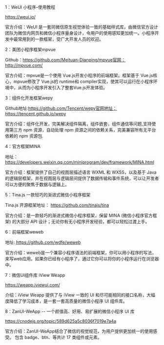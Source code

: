 1：WeUI 小程序–使用教程

https://weui.io/

官方介绍：WeUI 是一套同微信原生视觉体验一致的基础样式库，由微信官方设计团队为微信内网页和微信小程序量身设计，令用户的使用感知更加统一。小程序开发中最常用到的一款框架，受广大开发人员的欢迎。



2：美团小程序框架mpvue

Github：https://github.com/Meituan-Dianping/mpvue官网： http://mpvue.com/

官方介绍：mpvue是一个使用 Vue.js开发小程序的前端框架。框架基于 Vue.js核心，mpvue修改了 Vue.js的 runtime和 compiler实现，使其可以运行在小程序环境中，从而为小程序开发引入了整套Vue.js开发体验。



3：组件化开发框架wepy

Github地址:https://github.com/Tencent/wepy官网地址：https://tencent.github.io/wepy

官方介绍：组件化开发，完美解决组件隔离，组件嵌套，组件通信等问题,支持使用第三方 npm 资源，自动处理 npm 资源之间的依赖关系，完美兼容所有无平台依赖的 npm 资源包.



4：官方框架MINA

地址：https://developers.weixin.qq.com/miniprogram/dev/framework/MINA.html

官方介绍：框架提供了自己的视图层描述语言 WXML 和 WXSS，以及基于 Java 的逻辑层框架，并在视图层与逻辑层间提供了数据传输和事件系统，可以让开发者可以方便的聚焦于数据与逻辑上。



5：Tina.js 一款轻巧的渐进式微信小程序框架

Tina.js 开源框架地址： https://github.com/tinajs/tina

官方介绍：是一款轻巧的渐进式微信小程序框架，保留 MINA (微信小程序官方框架) 的大部分 API 设计；无论你有无小程序开发经验，都可以轻松过渡上手。



6：前端框架weweb

地址: https://github.com/wdfe/weweb

官方介绍：weweb是一个兼容小程序语法的前端框架，你可以用小程序的写法，来写web应用。如果你已经有小程序了，通过它你可以将你的小程序运行在浏览器中。

7：微信UI组件库 iView Weapp

https://weapp.iviewui.com/

介绍：iView Weapp 提供了与 iView 一致的 UI 和尽可能相同的接口名称，大幅度降低了学习成本，是一套一套高质量的微信小程序 UI 组件库。



8：ZanUI-WeApp -- 一个颜值高、好用、易扩展的微信小程序 UI 库

https://cnodejs.org/topic/589d625a5c8036f7019e7a4a

官方介绍：ZanUI-WeApp结合了微信的视觉规范，为用户提供更加统一的使用感受。 包含 badge、btn、等共计 17 类组件或元素。
